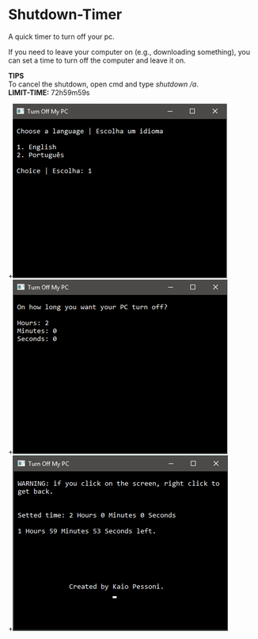 # Shutdown-Timer 

A quick timer to turn off your pc.

If you need to leave your computer on (e.g., downloading something), you can set a time to turn off the computer and leave it on.

<strong>TIPS</strong> <br>
To cancel the shutdown, open cmd and type <em>shutdown /a</em>. <br>
<strong>LIMIT-TIME:</strong> 72h59m59s

+![alt tag](https://github.com/kaiopessoni/Shutdown-Timer/blob/master/screenshot01.PNG) <br>
+![alt tag](https://github.com/kaiopessoni/Shutdown-Timer/blob/master/screenshot02.PNG) <br>
+![alt tag](https://github.com/kaiopessoni/Shutdown-Timer/blob/master/screenshot03.PNG)
